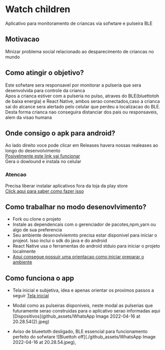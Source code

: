 # Watch children
Aplicativo para monitoramento de criancas via sofwtare e pulseira BLE

## Motivacao
Minizar problema social relacionado ao desparecimento de criancas no mundo 

## Como atingir o objetivo?
Este sofwtare sera responsavel por monitorar a pulseria que sera desenvolvida para controle da crianca</br>
Apos a crianca estiver com a pulseria no pulso, atraves do BLE(bluettotoh de baixa energia) e React Native, ambos serao conectados,caso a crianca sai do alcance sera alertado pelo celular que perdeu a localizacao do BLE. Desta forma crianca nao conseguira distanciar dos pais ou responsaveis, alem da visao humana

## Onde consigo o apk para android?
Ao lado direito voce pode clicar em Releases havera nossas realeases ao longo do desenvolvimento </br>
[Posivelmente este link vai funcionar](https://github.com/kenjimaeda54/watch_childrenV2-React-Native/releases)</br>
Gera o dowlound e instala no celular</br>


### Atencao
Precisa liberar instalar aplicativos fora da loja da play store </br>
[Click aqui para saber como fazer isso](https://www.cnet.com/tech/mobile/how-to-install-apps-outside-of-google-play/)

##
## Como trabalhar no modo desenovlvimento?
- Fork ou clone o projeto 
- Instale as dependencais com o gerenciador de pacotes,npm,yarn ou algo de sua preferencia 
- Seu ambiente desenovlviemnto precisa estar disponivel para iniciar o projeot. Isso inclui o sdk do java e do android 
- React Native usa o ferramentas do android stduio para iniciar o projeto localmente
- [Aqui consegue possuir uma orientacao como iniciar preparar o ambiente](https://reactnative.dev/docs/environment-setup)


##
## Como funciona o app
- Tela inicial e subjetiva, idea e apenas orientar os proximos passos a seguir
 [Tela inicial](https://github.com/kenjimaeda54/watch_childrenV2-React-Native/blob/909de48007403b6d23b1442778bf660bd0138f7a/github_assets/WhatsApp%20Image%202022-04-16%20at%2020.28.54(1).jpeg)

- Modal como as pulseiras  disponiveis, neste modal as pulserias que futuramente serao construidas para o aplicativo serao informadas aqui
[Dispositivos](github_assets/WhatsApp Image 2022-04-16 at 20.28.54(2).jpeg)

- Aviso de blueetoth desligado, BLE essencial para funcionamento perfeito do sofwtare
![Bluettoh off](./github_assets/WhatsApp Image 2022-04-16 at 20.28.54.jpeg),
 
